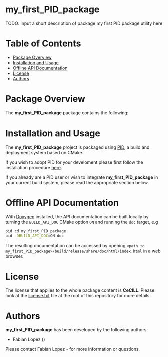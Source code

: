 
my_first_PID_package
==============

TODO: input a short description of package my first PID package utility here

# Table of Contents
 - [Package Overview](#package-overview)
 - [Installation and Usage](#installation-and-usage)
 - [Offline API Documentation](#offline-api-documentation)
 - [License](#license)
 - [Authors](#authors)




Package Overview
================

The **my_first_PID_package** package contains the following:


Installation and Usage
======================

The **my_first_PID_package** project is packaged using [PID](http://pid.lirmm.net), a build and deployment system based on CMake.

If you wish to adopt PID for your develoment please first follow the installation procedure [here](http://pid.lirmm.net/pid-framework/pages/install.html).

If you already are a PID user or wish to integrate **my_first_PID_package** in your current build system, please read the appropriate section below.






Offline API Documentation
=========================

With [Doxygen](https://www.doxygen.nl) installed, the API documentation can be built locally by turning the `BUILD_API_DOC` CMake option `ON` and running the `doc` target, e.g
```bash
pid cd my_first_PID_package
pid -DBUILD_API_DOC=ON doc
```
The resulting documentation can be accessed by opening `<path to my_first_PID_package>/build/release/share/doc/html/index.html` in a web browser.

License
=======

The license that applies to the whole package content is **CeCILL**. Please look at the [license.txt](./license.txt) file at the root of this repository for more details.

Authors
=======

**my_first_PID_package** has been developed by the following authors: 
+ Fabian Lopez ()

Please contact Fabian Lopez -  for more information or questions.
